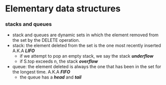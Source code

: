 # Elementary data structures

### stacks and queues

- stack and queues are dynamic sets in which the element removed from the set by the DELETE operation.
- stack: the element deleted from the set is the one most recently inserted A.K.A **_LIFO_**
  - if we attempt to pop an empty stack, we say the stack **_underflow_**
  - if S.top exceeds n, the stack **_overflow_**
- queue: the element deleted is always the one that has been in the set for the longest time. A.K.A **_FIFO_**
  - the queue has a **_head_** and **_tail_**
